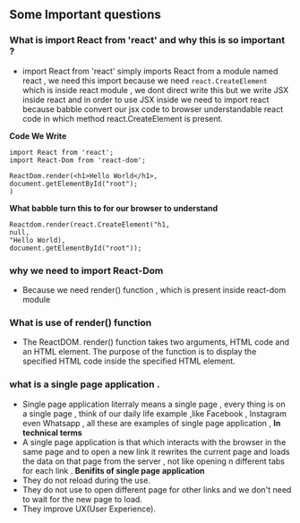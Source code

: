 ## Some Important questions 

### What is import React from 'react' and why this is so important ?
- import React from 'react' simply imports React from a module named react , we need this import because we need `react.CreateElement` which is inside react module , we dont direct write this but we write JSX inside react and in order to use JSX inside we need to import react because babble convert our jsx code to browser understandable react code in which method react.CreateElement is present.

**Code We Write**
```
import React from 'react';
import React-Dom from 'react-dom';

ReactDom.render(<h1>Hello World</h1>,
document.getElementById("root");
)
```

**What babble turn this to for our browser to understand** 

```
Reactdom.render(react.CreateElement("h1,
null,
"Hello World),
document.getElementById("root"));

```


### why we need to import React-Dom
- Because we need render() function , which is present inside react-dom module 

### What is use of render() function 
- The ReactDOM. render() function takes two arguments, HTML code and an HTML element. The purpose of the function is to display the specified HTML code inside the specified HTML element.

### what is a single page application .
- Single page application literraly means a single page , every thing is on a single page , think of our daily life example ,like Facebook , Instagram even Whatsapp , all these are examples of single page application , 
**In technical terms**
- A single page application is that which interacts with the browser in the same page and to open a new link it rewrites the current page and loads the data on that page from the server , not like opening n different tabs for each link .
**Benifits of single page application**
- They do not reload during the use.
- They do not use to open different page for other links and we don't need to wait for the new page to load.
- They improve UX(User Experience).
